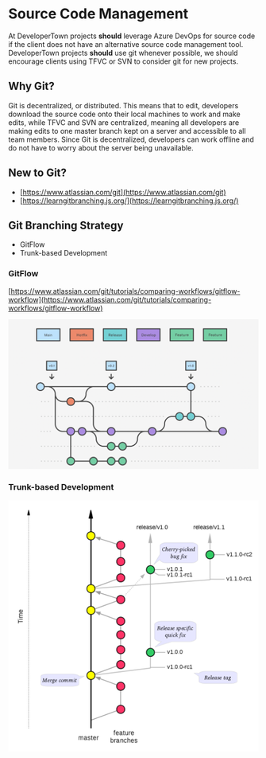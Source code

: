# Source Code Management

At DeveloperTown projects **should** leverage Azure DevOps for source code if the client does not have an alternative source code management tool.  DeveloperTown projects **should** use git whenever possible, we should encourage clients using TFVC or SVN to consider git for new projects.

## Why Git?

Git is decentralized, or distributed. This means that to edit, developers download the source code onto their local machines to work and make edits, while TFVC and SVN are centralized, meaning all developers are making edits to one master branch kept on a server and accessible to all team members.  Since Git is decentralized, developers can work offline and do not have to worry about the server being unavailable.

## New to Git?

* [https://www.atlassian.com/git](https://www.atlassian.com/git)
* [https://learngitbranching.js.org/](https://learngitbranching.js.org/)


## Git Branching Strategy

* GitFlow 
* Trunk-based Development

### GitFlow

[https://www.atlassian.com/git/tutorials/comparing-workflows/gitflow-workflow](https://www.atlassian.com/git/tutorials/comparing-workflows/gitflow-workflow)

![gitflow](./assets/gitflow.png)

### Trunk-based Development

![trunk-based-development](./assets/trunk-based.png)

